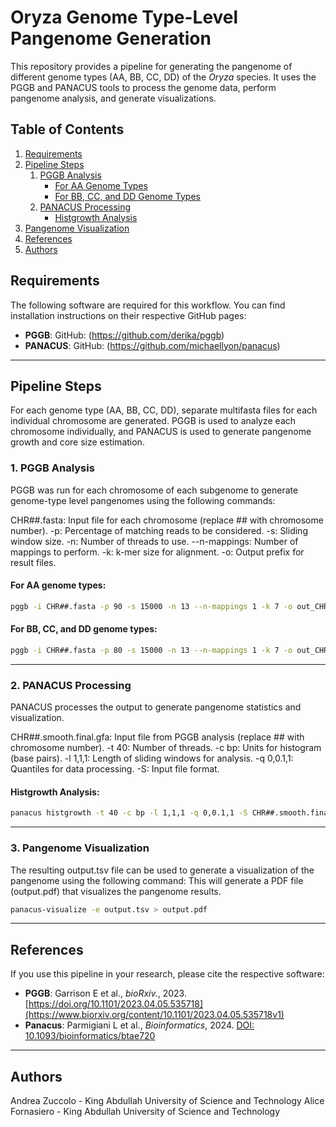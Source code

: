 # Oryza Genome Type-Level Pangenome Generation

This repository provides a pipeline for generating the pangenome of different genome types (AA, BB, CC, DD) of the *Oryza* species.
It uses the PGGB and PANACUS tools to process the genome data, perform pangenome analysis, and generate visualizations.

## Table of Contents

1. [Requirements](#requirements)
2. [Pipeline Steps](#pipeline-steps)
   1. [PGGB Analysis](#1-pggb-analysis)
      - [For AA Genome Types](#for-aa-genome-types)
      - [For BB, CC, and DD Genome Types](#for-bb-cc-and-dd-genome-types)
   2. [PANACUS Processing](#2-panacus-processing)
      - [Histgrowth Analysis](#histgrowth-analysis)
3. [Pangenome Visualization](#3-pangenome-visualization)
4. [References](#references)
5. [Authors](#authors)

## Requirements

The following software are required for this workflow. You can find installation instructions on their respective GitHub pages:

- **PGGB**:
  GitHub: (https://github.com/derika/pggb)
- **PANACUS**:
  GitHub: (https://github.com/michaellyon/panacus)

---

## Pipeline Steps

For each genome type (AA, BB, CC, DD), separate multifasta files for each individual chromosome are generated. 
PGGB is used to analyze each chromosome individually, and PANACUS is used to generate pangenome growth and core size estimation.

### 1. PGGB Analysis

PGGB was run for each chromosome of each subgenome to generate genome-type level pangenomes using the following commands:

CHR##.fasta: Input file for each chromosome (replace ## with chromosome number).
-p: Percentage of matching reads to be considered.
-s: Sliding window size.
-n: Number of threads to use.
--n-mappings: Number of mappings to perform.
-k: k-mer size for alignment.
-o: Output prefix for result files.

#### For AA genome types:

```bash
pggb -i CHR##.fasta -p 90 -s 15000 -n 13 --n-mappings 1 -k 7 -o out_CHR##_genome_type
```

#### For BB, CC, and DD genome types:

```bash
pggb -i CHR##.fasta -p 80 -s 15000 -n 13 --n-mappings 1 -k 7 -o out_CHR##_genome_type
```

---

### 2. PANACUS Processing

PANACUS processes the output to generate pangenome statistics and visualization.

CHR##.smooth.final.gfa: Input file from PGGB analysis (replace ## with chromosome number).
-t 40: Number of threads.
-c bp: Units for histogram (base pairs).
-l 1,1,1: Length of sliding windows for analysis.
-q 0,0.1,1: Quantiles for data processing.
-S: Input file format.

#### Histgrowth Analysis:

``` bash
panacus histgrowth -t 40 -c bp -l 1,1,1 -q 0,0.1,1 -S CHR##.smooth.final.gfa > output.tsv
```

---

### 3. Pangenome Visualization

The resulting output.tsv file can be used to generate a visualization of the pangenome using the following command:
This will generate a PDF file (output.pdf) that visualizes the pangenome results.

```bash
panacus-visualize -e output.tsv > output.pdf
```

---

## References

If you use this pipeline in your research, please cite the respective software:

- **PGGB**: Garrison E et al., *bioRxiv.*, 2023. [https://doi.org/10.1101/2023.04.05.535718](https://www.biorxiv.org/content/10.1101/2023.04.05.535718v1)
- **Panacus**: Parmigiani L et al., *Bioinformatics*, 2024. [DOI: 10.1093/bioinformatics/btae720](https://doi.org/10.1093/bioinformatics/btae720)

---

## Authors

Andrea Zuccolo - King Abdullah University of Science and Technology
Alice Fornasiero - King Abdullah University of Science and Technology
